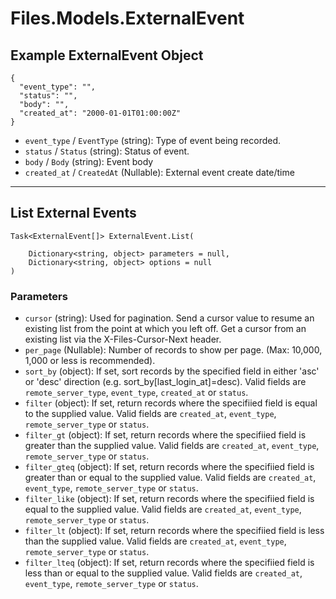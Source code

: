 # Files.Models.ExternalEvent

## Example ExternalEvent Object

```
{
  "event_type": "",
  "status": "",
  "body": "",
  "created_at": "2000-01-01T01:00:00Z"
}
```

* `event_type` / `EventType`  (string): Type of event being recorded.
* `status` / `Status`  (string): Status of event.
* `body` / `Body`  (string): Event body
* `created_at` / `CreatedAt`  (Nullable<DateTime>): External event create date/time


---

## List External Events

```
Task<ExternalEvent[]> ExternalEvent.List(
    
    Dictionary<string, object> parameters = null,
    Dictionary<string, object> options = null
)
```

### Parameters

* `cursor` (string): Used for pagination.  Send a cursor value to resume an existing list from the point at which you left off.  Get a cursor from an existing list via the X-Files-Cursor-Next header.
* `per_page` (Nullable<Int64>): Number of records to show per page.  (Max: 10,000, 1,000 or less is recommended).
* `sort_by` (object): If set, sort records by the specified field in either 'asc' or 'desc' direction (e.g. sort_by[last_login_at]=desc). Valid fields are `remote_server_type`, `event_type`, `created_at` or `status`.
* `filter` (object): If set, return records where the specifiied field is equal to the supplied value. Valid fields are `created_at`, `event_type`, `remote_server_type` or `status`.
* `filter_gt` (object): If set, return records where the specifiied field is greater than the supplied value. Valid fields are `created_at`, `event_type`, `remote_server_type` or `status`.
* `filter_gteq` (object): If set, return records where the specifiied field is greater than or equal to the supplied value. Valid fields are `created_at`, `event_type`, `remote_server_type` or `status`.
* `filter_like` (object): If set, return records where the specifiied field is equal to the supplied value. Valid fields are `created_at`, `event_type`, `remote_server_type` or `status`.
* `filter_lt` (object): If set, return records where the specifiied field is less than the supplied value. Valid fields are `created_at`, `event_type`, `remote_server_type` or `status`.
* `filter_lteq` (object): If set, return records where the specifiied field is less than or equal to the supplied value. Valid fields are `created_at`, `event_type`, `remote_server_type` or `status`.
